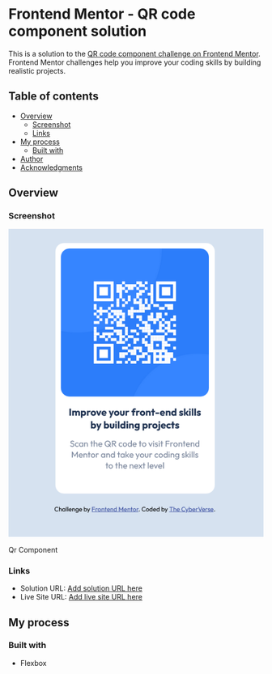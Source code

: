 # Frontend Mentor - QR code component solution

This is a solution to the [QR code component challenge on Frontend Mentor](https://www.frontendmentor.io/challenges/qr-code-component-iux_sIO_H). Frontend Mentor challenges help you improve your coding skills by building realistic projects. 

## Table of contents

- [Overview](#overview)
  - [Screenshot](#screenshot)
  - [Links](#links)
- [My process](#my-process)
  - [Built with](#built-with)
- [Author](#author)
- [Acknowledgments](#acknowledgments)

## Overview

### Screenshot

![](./screenshot.jpg)

Qr Component

### Links

- Solution URL: [Add solution URL here](https://github.com/CyberVerse2/qr-component)
- Live Site URL: [Add live site URL here](https://cyberverse2.github.io/qr-component/)

## My process

### Built with

- Flexbox

